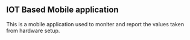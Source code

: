 ## IOT Based Mobile application

This is a mobile application used to moniter and report the values taken from hardware setup.
